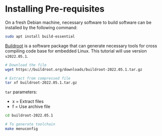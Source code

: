 # Installing Pre-requisites

On a fresh Debian machine, necessary software to build software can be installed by the following command:
```bash
sudo apt install build-essential
```

[Buildroot](https://buildroot.org/) is a software package that can generate necessary tools for cross compiling code base for embedded Linux. This tutorial will use version `v2022.05.1`.

```bash
# Download the file
wget https://buildroot.org/downloads/buildroot-2022.05.1.tar.gz

# Extract from compressed file
tar xf buildroot-2022.05.1.tar.gz
```
`tar` parameters:
- x = Extract files
- f = Use archive file

```bash
cd buildroot-2022.05.1

# To generate toolchain
make menuconfig
```
